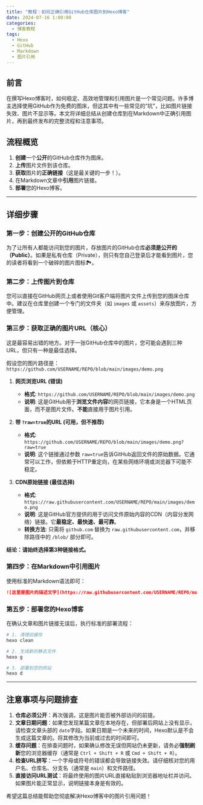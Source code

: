 ```yaml
---
title: "教程：如何正确引用GitHub仓库图片到Hexo博客"
date: 2024-07-16 1:00:00
categories:
  - 博客教程
tags:
  - Hexo
  - GitHub
  - Markdown
  - 图片引用
---
```

## 前言

在撰写Hexo博客时，如何稳定、高效地管理和引用图片是一个常见问题。许多博主选择使用GitHub作为免费的图床，但这其中有一些常见的“坑”，比如图片链接失效、图片不显示等。本文将详细总结从创建仓库到在Markdown中正确引用图片，再到最终发布的完整流程和注意事项。

## 流程概览

1. **创建**一个**公开**的GitHub仓库作为图床。
2. **上传**图片文件到该仓库。
3. **获取**图片的**正确链接**（这是最关键的一步！）。
4. 在Markdown文章中**引用**图片链接。
5. **部署**您的Hexo博客。

---

## 详细步骤

### 第一步：创建公开的GitHub仓库

为了让所有人都能访问到您的图片，存放图片的GitHub仓库**必须是公开的（Public）**。如果是私有仓库（Private），则只有您自己登录后才能看到图片，您的读者将看到一个破碎的图片图标🏞️。

### 第二步：上传图片到仓库

您可以直接在GitHub网页上或者使用Git客户端将图片文件上传到您的图床仓库中。建议在仓库里创建一个专门的文件夹（如 `images` 或 `assets`）来存放图片，方便管理。

### 第三步：获取正确的图片URL（核心）

这是最容易出错的地方。对于一张GitHub仓库中的图片，您可能会遇到三种URL，但只有一种是最佳选择。

假设您的图片路径是：`https://github.com/USERNAME/REPO/blob/main/images/demo.png`

1. **网页浏览URL (错误)**

   * **格式**: `https://github.com/USERNAME/REPO/blob/main/images/demo.png`
   * **说明**: 这是GitHub用于**浏览文件内容**的网页链接，它本身是一个HTML页面，而不是图片文件。**不能**直接用于图片引用。
2. **带 `?raw=true`的URL (可用，但不推荐)**

   * **格式**: `https://github.com/USERNAME/REPO/blob/main/images/demo.png?raw=true`
   * **说明**: 这个链接通过参数 `raw=true`告诉GitHub返回文件的原始数据。它通常可以工作，但依赖于HTTP重定向，在某些网络环境或浏览器下可能不稳定。
3. **CDN原始链接 (最佳选择)**

   * **格式**: `https://raw.githubusercontent.com/USERNAME/REPO/main/images/demo.png`
   * **说明**: 这是GitHub官方提供的用于访问文件原始内容的CDN（内容分发网络）链接。它**最稳定、最快速、最可靠**。
   * **转换方法**: 只需将 `github.com` 替换为 `raw.githubusercontent.com`，并移除路径中的 `/blob/` 部分即可。

**结论：请始终选择第3种链接格式。**

### 第四步：在Markdown中引用图片

使用标准的Markdown语法即可：

```markdown
![这里是图片的描述文字](https://raw.githubusercontent.com/USERNAME/REPO/main/images/demo.png)
```

### 第五步：部署您的Hexo博客

在确认文章和图片链接无误后，执行标准的部署流程：

```bash
# 1. 清理旧缓存
hexo clean

# 2. 生成新的静态文件
hexo g

# 3. 部署到您的网站
hexo d
```

---

## 注意事项与问题排查

1. **仓库必须公开**：再次强调，这是图片能否被外部访问的前提。
2. **文章日期问题**：如果您发现某篇文章在本地存在，但部署后网站上没有显示，请检查文章头部的 `date`字段。如果日期是一个未来的时间，Hexo默认是不会生成这篇文章的。将其修改为当前或过去的时间即可。
3. **缓存问题**：在排查问题时，如果确认修改无误但网站仍未更新，请务必**强制刷新**您的浏览器缓存（通常是 `Ctrl + Shift + R` 或 `Cmd + Shift + R`）。
4. **检查URL拼写**：一个字母或符号的错误都会导致链接失效。请仔细核对您的用户名、仓库名、分支名（通常是 `main`）和文件路径。
5. **直接访问URL测试**：将最终使用的图片URL直接粘贴到浏览器地址栏并访问。如果图片能正常显示，说明链接本身是有效的。

希望这篇总结能帮助您彻底解决Hexo博客中的图片引用问题！
